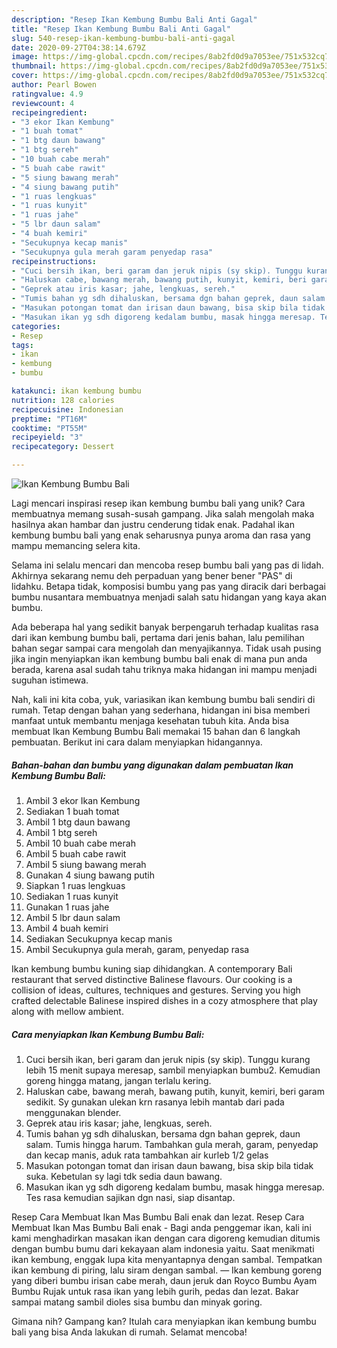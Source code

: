 ```yaml
---
description: "Resep Ikan Kembung Bumbu Bali Anti Gagal"
title: "Resep Ikan Kembung Bumbu Bali Anti Gagal"
slug: 540-resep-ikan-kembung-bumbu-bali-anti-gagal
date: 2020-09-27T04:38:14.679Z
image: https://img-global.cpcdn.com/recipes/8ab2fd0d9a7053ee/751x532cq70/ikan-kembung-bumbu-bali-foto-resep-utama.jpg
thumbnail: https://img-global.cpcdn.com/recipes/8ab2fd0d9a7053ee/751x532cq70/ikan-kembung-bumbu-bali-foto-resep-utama.jpg
cover: https://img-global.cpcdn.com/recipes/8ab2fd0d9a7053ee/751x532cq70/ikan-kembung-bumbu-bali-foto-resep-utama.jpg
author: Pearl Bowen
ratingvalue: 4.9
reviewcount: 4
recipeingredient:
- "3 ekor Ikan Kembung"
- "1 buah tomat"
- "1 btg daun bawang"
- "1 btg sereh"
- "10 buah cabe merah"
- "5 buah cabe rawit"
- "5 siung bawang merah"
- "4 siung bawang putih"
- "1 ruas lengkuas"
- "1 ruas kunyit"
- "1 ruas jahe"
- "5 lbr daun salam"
- "4 buah kemiri"
- "Secukupnya kecap manis"
- "Secukupnya gula merah garam penyedap rasa"
recipeinstructions:
- "Cuci bersih ikan, beri garam dan jeruk nipis (sy skip). Tunggu kurang lebih 15 menit supaya meresap, sambil menyiapkan bumbu2. Kemudian goreng hingga matang, jangan terlalu kering."
- "Haluskan cabe, bawang merah, bawang putih, kunyit, kemiri, beri garam sedikit. Sy gunakan ulekan krn rasanya lebih mantab dari pada menggunakan blender."
- "Geprek atau iris kasar; jahe, lengkuas, sereh."
- "Tumis bahan yg sdh dihaluskan, bersama dgn bahan geprek, daun salam. Tumis hingga harum. Tambahkan gula merah, garam, penyedap dan kecap manis, aduk rata tambahkan air kurleb 1/2 gelas"
- "Masukan potongan tomat dan irisan daun bawang, bisa skip bila tidak suka. Kebetulan sy lagi tdk sedia daun bawang."
- "Masukan ikan yg sdh digoreng kedalam bumbu, masak hingga meresap. Tes rasa kemudian sajikan dgn nasi, siap disantap."
categories:
- Resep
tags:
- ikan
- kembung
- bumbu

katakunci: ikan kembung bumbu 
nutrition: 128 calories
recipecuisine: Indonesian
preptime: "PT16M"
cooktime: "PT55M"
recipeyield: "3"
recipecategory: Dessert

---
```



![Ikan Kembung Bumbu Bali](https://img-global.cpcdn.com/recipes/8ab2fd0d9a7053ee/751x532cq70/ikan-kembung-bumbu-bali-foto-resep-utama.jpg)

Lagi mencari inspirasi resep ikan kembung bumbu bali yang unik? Cara membuatnya memang susah-susah gampang. Jika salah mengolah maka hasilnya akan hambar dan justru cenderung tidak enak. Padahal ikan kembung bumbu bali yang enak seharusnya punya aroma dan rasa yang mampu memancing selera kita.

Selama ini selalu mencari dan mencoba resep bumbu bali yang pas di lidah. Akhirnya sekarang nemu deh perpaduan yang bener bener &#34;PAS&#34; di lidahku. Betapa tidak, komposisi bumbu yang pas yang diracik dari berbagai bumbu nusantara membuatnya menjadi salah satu hidangan yang kaya akan bumbu.

Ada beberapa hal yang sedikit banyak berpengaruh terhadap kualitas rasa dari ikan kembung bumbu bali, pertama dari jenis bahan, lalu pemilihan bahan segar sampai cara mengolah dan menyajikannya. Tidak usah pusing jika ingin menyiapkan ikan kembung bumbu bali enak di mana pun anda berada, karena asal sudah tahu triknya maka hidangan ini mampu menjadi suguhan istimewa.


Nah, kali ini kita coba, yuk, variasikan ikan kembung bumbu bali sendiri di rumah. Tetap dengan bahan yang sederhana, hidangan ini bisa memberi manfaat untuk membantu menjaga kesehatan tubuh kita. Anda bisa membuat Ikan Kembung Bumbu Bali memakai 15 bahan dan 6 langkah pembuatan. Berikut ini cara dalam menyiapkan hidangannya.

<!--inarticleads1-->

##### Bahan-bahan dan bumbu yang digunakan dalam pembuatan Ikan Kembung Bumbu Bali:

1. Ambil 3 ekor Ikan Kembung
1. Sediakan 1 buah tomat
1. Ambil 1 btg daun bawang
1. Ambil 1 btg sereh
1. Ambil 10 buah cabe merah
1. Ambil 5 buah cabe rawit
1. Ambil 5 siung bawang merah
1. Gunakan 4 siung bawang putih
1. Siapkan 1 ruas lengkuas
1. Sediakan 1 ruas kunyit
1. Gunakan 1 ruas jahe
1. Ambil 5 lbr daun salam
1. Ambil 4 buah kemiri
1. Sediakan Secukupnya kecap manis
1. Ambil Secukupnya gula merah, garam, penyedap rasa


Ikan kembung bumbu kuning siap dihidangkan. A contemporary Bali restaurant that served distinctive Balinese flavours. Our cooking is a collision of ideas, cultures, techniques and gestures. Serving you high crafted delectable Balinese inspired dishes in a cozy atmosphere that play along with mellow ambient. 

<!--inarticleads2-->

##### Cara menyiapkan Ikan Kembung Bumbu Bali:

1. Cuci bersih ikan, beri garam dan jeruk nipis (sy skip). Tunggu kurang lebih 15 menit supaya meresap, sambil menyiapkan bumbu2. Kemudian goreng hingga matang, jangan terlalu kering.
1. Haluskan cabe, bawang merah, bawang putih, kunyit, kemiri, beri garam sedikit. Sy gunakan ulekan krn rasanya lebih mantab dari pada menggunakan blender.
1. Geprek atau iris kasar; jahe, lengkuas, sereh.
1. Tumis bahan yg sdh dihaluskan, bersama dgn bahan geprek, daun salam. Tumis hingga harum. Tambahkan gula merah, garam, penyedap dan kecap manis, aduk rata tambahkan air kurleb 1/2 gelas
1. Masukan potongan tomat dan irisan daun bawang, bisa skip bila tidak suka. Kebetulan sy lagi tdk sedia daun bawang.
1. Masukan ikan yg sdh digoreng kedalam bumbu, masak hingga meresap. Tes rasa kemudian sajikan dgn nasi, siap disantap.


Resep Cara Membuat Ikan Mas Bumbu Bali enak dan lezat. Resep Cara Membuat Ikan Mas Bumbu Bali enak - Bagi anda penggemar ikan, kali ini kami menghadirkan masakan ikan dengan cara digoreng kemudian ditumis dengan bumbu bumu dari kekayaan alam indonesia yaitu. Saat menikmati ikan kembung, enggak lupa kita menyantapnya dengan sambal. Tempatkan ikan kembung di piring, lalu siram dengan sambal. — Ikan kembung goreng yang diberi bumbu irisan cabe merah, daun jeruk dan Royco Bumbu Ayam Bumbu Rujak untuk rasa ikan yang lebih gurih, pedas dan lezat. Bakar sampai matang sambil dioles sisa bumbu dan minyak goring. 

Gimana nih? Gampang kan? Itulah cara menyiapkan ikan kembung bumbu bali yang bisa Anda lakukan di rumah. Selamat mencoba!

